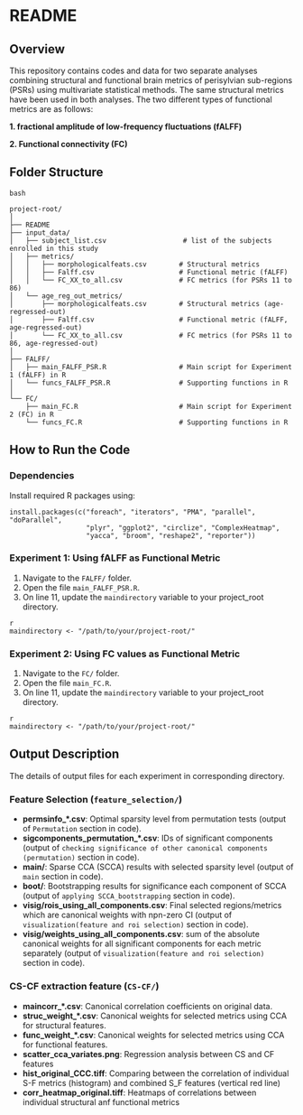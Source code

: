# README


## Overview

This repository contains codes and data for two separate analyses combining structural and functional brain metrics of perisylvian sub-regions (PSRs) using multivariate statistical methods. The same structural metrics have been used in both analyses. The two different types of functional metrics are as follows:

**1.	fractional amplitude of low-frequency fluctuations (fALFF)**

**2.	Functional connectivity (FC)**

## Folder Structure

```
bash

project-root/
│
├── README
├── input_data/
│   ├── subject_list.csv                   # list of the subjects enrolled in this study
│   ├── metrics/                  
│   │   ├── morphologicalfeats.csv        # Structural metrics 
│   │   ├── Falff.csv                     # Functional metric (fALFF)
│   │   └── FC_XX_to_all.csv              # FC metrics (for PSRs 11 to 86)
│   └── age_reg_out_metrics/
│       ├── morphologicalfeats.csv        # Structural metrics (age-regressed-out)
│       ├── Falff.csv                     # Functional metric (fALFF, age-regressed-out)
│       └── FC_XX_to_all.csv              # FC metrics (for PSRs 11 to 86, age-regressed-out)
│
├── FALFF/
│   ├── main_FALFF_PSR.R                  # Main script for Experiment 1 (fALFF) in R
│   └── funcs_FALFF_PSR.R                 # Supporting functions in R
│
└── FC/
    ├── main_FC.R                         # Main script for Experiment 2 (FC) in R
    └── funcs_FC.R                        # Supporting functions in R

```

## How to Run the Code

### Dependencies

Install required R packages using: 
```
install.packages(c("foreach", "iterators", "PMA", "parallel", "doParallel",
                   "plyr", "ggplot2", "circlize", "ComplexHeatmap",
                   "yacca", "broom", "reshape2", "reporter"))
```

### Experiment 1: Using fALFF as Functional Metric

1. Navigate to the `FALFF/` folder.
2. Open the file `main_FALFF_PSR.R`.
3. On line 11, update the `maindirectory` variable to your project_root directory.

```
r
maindirectory <- "/path/to/your/project-root/"
```
### Experiment 2: Using FC values as Functional Metric

1. Navigate to the `FC/` folder.
2. Open the file `main_FC.R`.
3. On line 11, update the `maindirectory` variable to your project_root directory.

```
r
maindirectory <- "/path/to/your/project-root/"
```

## Output Description
The details of output files for each experiment in corresponding directory.

### Feature Selection (`feature_selection/`)
* **permsinfo_*.csv**: Optimal sparsity level from permutation tests (output of `Permutation` section in code).
* **sigcomponents_permutation_*.csv**: IDs of significant components (output of `checking significance of other canonical components (permutation)` section in code).
* **main/**: Sparse CCA (SCCA) results with selected sparsity level (output of `main` section in code).
* **boot/**: Bootstrapping results for significance each component of SCCA (output of `applying SCCA_bootstrapping` section in code). 
* **visig/rois_using_all_components.csv**: Final selected regions/metrics which are canonical weights with npn-zero CI (output of `visualization(feature and roi selection)` section in code). 
* **visig/weights_using_all_components.csv**: sum of the absolute canonical weights for all significant components for each metric separately (output of `visualization(feature and roi selection)` section in code).  

### CS-CF extraction feature (`CS-CF/`)
* **maincorr_*.csv**: Canonical correlation coefficients on original data.
* **struc_weight_*.csv**: Canonical weights for selected metrics using CCA for structural features.
* **func_weight_*.csv**: Canonical weights for selected metrics using CCA for functional features.
* **scatter_cca_variates.png**: Regression analysis between CS and CF features
* **hist_original_CCC.tiff**: Comparing between the correlation of individual S-F metrics (histogram) and combined S_F features (vertical red line)
* **corr_heatmap_original.tiff**: Heatmaps of correlations between individual structural anf functional metrics
